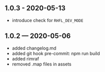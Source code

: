 ## 1.0.3 - 2020-05-13

- introduce check for `RHFL_DEV_MODE`

## 1.0.2 — 2020-05-06

- added changelog.md
- added git hook pre-commit: npm run build
- added rimraf
- removed .map files in assets